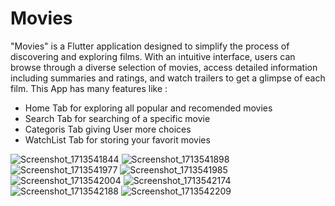 # Movies

"Movies" is a Flutter application designed to simplify the process of discovering and exploring films.
With an intuitive interface, users can browse through a diverse selection of movies, 
access detailed information including summaries and ratings,
and watch trailers to get a glimpse of each film.
This App has many features like :
- Home Tab for exploring all popular and recomended movies
- Search Tab for searching of a specific movie
- Categoris Tab giving User more choices 
- WatchList Tab for storing your favorit movies

![Screenshot_1713541844](https://github.com/HaythamHany95/Movies/assets/127749266/99de4616-4dde-4662-a9a7-992fa4cac646)
![Screenshot_1713541898](https://github.com/HaythamHany95/Movies/assets/127749266/92958b52-fc2c-4664-9fce-a337b73a0442)
![Screenshot_1713541977](https://github.com/HaythamHany95/Movies/assets/127749266/7f1d700e-ccf8-4ab7-bdb2-df9230869ae7)
![Screenshot_1713541985](https://github.com/HaythamHany95/Movies/assets/127749266/0dac5199-08e2-444c-924a-eac0751108d9)
![Screenshot_1713542004](https://github.com/HaythamHany95/Movies/assets/127749266/084eeee8-b5b5-4b94-8029-721bf251436a)
![Screenshot_1713542174](https://github.com/HaythamHany95/Movies/assets/127749266/018a652b-265a-47ba-85d8-940921893077)
![Screenshot_1713542188](https://github.com/HaythamHany95/Movies/assets/127749266/48688755-2761-4ad5-8fff-20e5afdc82d1)
![Screenshot_1713542209](https://github.com/HaythamHany95/Movies/assets/127749266/51389a85-a9d6-4679-a6e1-876d3f8e5b97)


